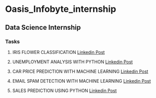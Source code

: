 # Oasis_Infobyte_internship

## Data Science Internship

### Tasks
1. IRIS FLOWER CLASSIFICATION [Linkedin Post](https://www.linkedin.com/posts/tahseen-begum_oasisinfobyte-internship-datascience-activity-7060284840440467456-Njh3?utm_source=share&utm_medium=member_desktop)

2. UNEMPLOYMENT ANALYSIS WITH PYTHON [Linkedin Post](https://www.linkedin.com/posts/tahseen-begum_oasisinfobyte-internship-datascience-activity-7060941714420629505-2Yyb?utm_source=share&utm_medium=member_desktop)

3. CAR PRICE PREDICTION WITH MACHINE LEARNING [Linkedin Post](https://www.linkedin.com/posts/tahseen-begum_oasisinfobyte-internship-datascience-activity-7061626158655680512-emCR?utm_source=share&utm_medium=member_desktop)

4. EMAIL SPAM DETECTION WITH MACHINE LEARNING [Linkedin Post](https://www.linkedin.com/posts/tahseen-begum_oasisinfobyte-internship-datascience-activity-7062348219350990848-ysgA?utm_source=share&utm_medium=member_desktop)

5. SALES PREDICTION USING PYTHON [Linkedin Post](https://www.linkedin.com/posts/tahseen-begum_oasisinfobyte-internship-datascience-activity-7063785615821045760-P_yO?utm_source=share&utm_medium=member_desktop)
